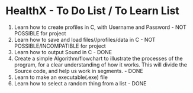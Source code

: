 # HealthX - To Do List / To Learn List

1. Learn how to create profiles in C, with Username and Password - NOT POSSIBLE for project
2. Learn how to save and load files//profiles/data in C - NOT POSSIBLE/INCOMPATIBLE for project
3. Learn how to output Sound in C - DONE
4. Create a simple Algorithm/flowchart to illustrate the processes of the program, for a clear understanding of how it works. This will divide the Source code, and 
        help us work in segments.  - DONE
5. Learn to make an executable(.exe) file
6. Learn how to select a random thing from a list - DONE